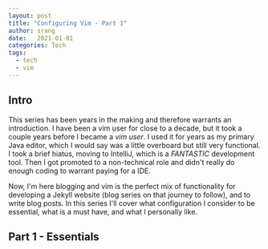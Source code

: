 ```yaml
---
layout: post
title: "Configuring Vim - Part 1"
author: srang
date:   2021-01-01
categories: Tech
tags:
  - tech
  - vim
---
```


## Intro

This series has been years in the making and therefore warrants an introduction. I have been a vim
user for close to a decade, but it took a couple years before I became a _vim user_. I used it for
years as my primary Java editor, which I would say was a little overboard but still very functional.
I took a brief hiatus, moving to IntelliJ, which is a *FANTASTIC* development tool. Then I got promoted
to a non-technical role and didn't really do enough coding to warrant paying for a IDE.

Now, I'm here blogging and vim is the perfect mix of functionality for developing a Jekyll website
(blog series on that journey to follow), and to write blog posts. In this series I'll cover what
configuration I consider to be essential, what is a must have, and what I personally like.

## Part 1 - Essentials
